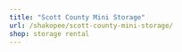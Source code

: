 ```yaml
---
title: "Scott County Mini Storage"
url: /shakopee/scott-county-mini-storage/
shop: storage rental
---
```

